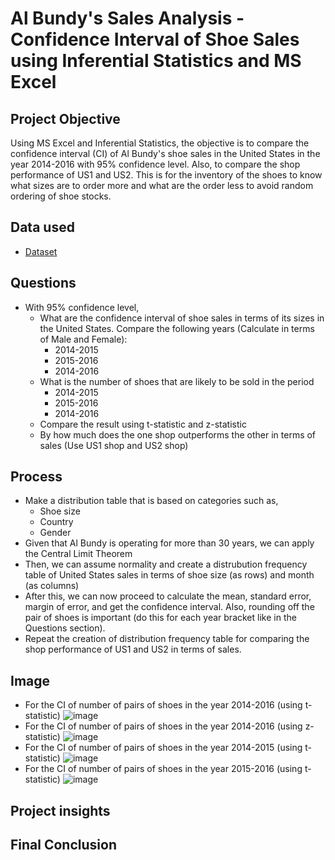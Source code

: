 
# Al Bundy's Sales Analysis - Confidence Interval of Shoe Sales using Inferential Statistics and MS Excel
## Project Objective
Using MS Excel and Inferential Statistics, the objective is to compare the confidence interval (CI) of Al Bundy's shoe sales in the United States in the year 2014-2016 with 95% confidence level. Also, to compare the shop performance of US1 and US2. This is for the inventory of  the shoes to know what sizes are to order more and what are the order less to avoid random ordering of shoe stocks.

## Data used
- <a href = "https://github.com/pagonzales/Inferential_Statistics_Al-Bundy_Shoe_Sales_Analysis/blob/main/AI%20Bundy%20Dataset.xlsx">Dataset</a>
## Questions
- With 95% confidence level,
  - What are the confidence interval of shoe sales in terms of its sizes in the United States. Compare the following years (Calculate in terms of Male and Female):
    - 2014-2015
    - 2015-2016
    - 2014-2016
  - What is the number of shoes that are likely to be sold in the period 
    - 2014-2015
    - 2015-2016
    - 2014-2016
  - Compare the result using t-statistic and z-statistic
  - By how much does the one shop outperforms the other in terms of sales (Use US1 shop and US2 shop)

## Process
- Make a distribution table that is based on categories such as,
  - Shoe size
  - Country
  - Gender
- Given that Al Bundy is operating for more than 30 years, we can apply the Central Limit Theorem
- Then, we can assume normality and create a distrubution frequency table of United States sales in terms of shoe size (as rows) and month (as columns)
- After this, we can now proceed to calculate the mean, standard error, margin of error, and get the confidence interval. Also, rounding off the pair of shoes is important (do this for each year bracket like in the Questions section).
- Repeat the creation of distribution frequency table for comparing the shop performance of US1 and US2 in terms of sales.

## Image
- For the CI of number of pairs of shoes in the year 2014-2016 (using t-statistic)
![image](https://github.com/user-attachments/assets/6ca0a471-29d8-4161-bfcb-09974e2cf103)
- For the CI of number of pairs of shoes in the year 2014-2016 (using z-statistic)
![image](https://github.com/user-attachments/assets/2918a657-8db9-4d14-833a-368f0e82ef7e)
- For the CI of number of pairs of shoes in the year 2014-2015 (using t-statistic)
![image](https://github.com/user-attachments/assets/a2801dd9-ff9e-4481-b89e-9ecc9b460259)
- For the CI of number of pairs of shoes in the year 2015-2016 (using t-statistic)
![image](https://github.com/user-attachments/assets/8cd2ec94-4a1b-42d1-98f1-ec624c96a9df)


## Project insights

## Final Conclusion
